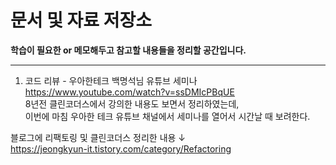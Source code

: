 # 문서 및 자료 저장소

**학습이 필요한 or 메모해두고 참고할 내용들을 정리할 공간입니다.**<hr>

1. 코드 리뷰 - 우아한테크 백명석님 유튜브 세미나<br>
https://www.youtube.com/watch?v=ssDMIcPBqUE<br>
8년전 클린코더스에서 강의한 내용도 보면서 정리하였는데, <br>
이번에 마침 우아한 테크 유튜브 채널에서 세미나를 열어서 시간날 때 보려한다.<br>

블로그에 리팩토링 및 클린코더스 정리한 내용 ↓<br>
https://jeongkyun-it.tistory.com/category/Refactoring

